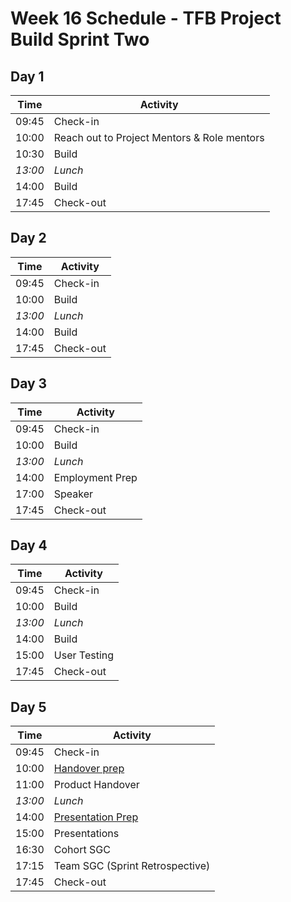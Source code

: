 # Week 16 Schedule - TFB Project Build Sprint Two

## Day 1

| Time    | Activity                                    |
| ------- | ------------------------------------------- |
| 09:45   | Check-in                                    |
| 10:00   | Reach out to Project Mentors & Role mentors |
| 10:30   | Build                                       |
| _13:00_ | _Lunch_                                     |
| 14:00   | Build                                       |
| 17:45   | Check-out                                   |

## Day 2

| Time    | Activity  |
| ------- | --------- |
| 09:45   | Check-in  |
| 10:00   | Build     |
| _13:00_ | _Lunch_   |
| 14:00   | Build     |
| 17:45   | Check-out |

## Day 3

| Time    | Activity        |
| ------- | --------------- |
| 09:45   | Check-in        |
| 10:00   | Build           |
| _13:00_ | _Lunch_         |
| 14:00   | Employment Prep |
| 17:00   | Speaker         |
| 17:45   | Check-out       |

## Day 4

| Time    | Activity     |
| ------- | ------------ |
| 09:45   | Check-in     |
| 10:00   | Build        |
| _13:00_ | _Lunch_      |
| 14:00   | Build        |
| 15:00   | User Testing |
| 17:45   | Check-out    |

## Day 5

| Time    | Activity                                   |
| ------- | ------------------------------------------ |
| 09:45   | Check-in                                   |
| 10:00   | [Handover prep](./po-handover.md)          |
| 11:00   | Product Handover                           |
| _13:00_ | _Lunch_                                    |
| 14:00   | [Presentation Prep](./tfb-presentation.md) |
| 15:00   | Presentations                              |
| 16:30   | Cohort SGC                                 |
| 17:15   | Team SGC (Sprint Retrospective)            |
| 17:45   | Check-out                                  |
